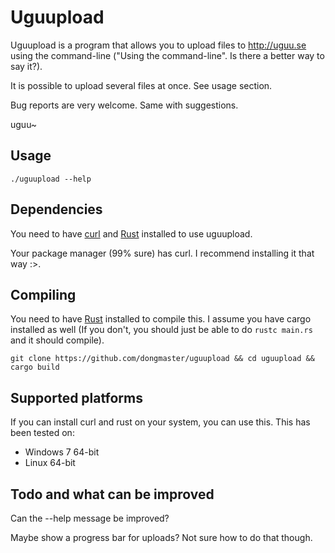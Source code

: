 # Uguupload
Uguupload is a program that allows you to upload files to http://uguu.se using the command-line ("Using the command-line". Is there a better way to say it?).

It is possible to upload several files at once. See usage section.

Bug reports are very welcome. Same with suggestions.

uguu~

## Usage
```
./uguupload --help
```

## Dependencies
You need to have [curl](curl.haxx.se) and [Rust](http://rust-lang.org) installed to use uguupload.

Your package manager (99% sure) has curl. I recommend installing it that way :>.

## Compiling
You need to have [Rust](http://rust-lang.org) installed to compile this. I assume you have cargo installed as well (If you don't, you should just be able to do ```rustc main.rs``` and it should compile).

```
git clone https://github.com/dongmaster/uguupload && cd uguupload && cargo build
```

## Supported platforms
If you can install curl and rust on your system, you can use this.
This has been tested on:
* Windows 7 64-bit
* Linux 64-bit

## Todo and what can be improved
Can the --help message be improved?

Maybe show a progress bar for uploads? Not sure how to do that though.


